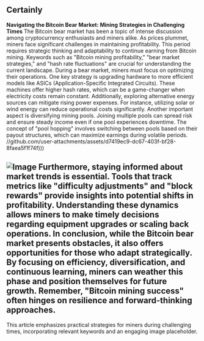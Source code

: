 Certainly
---
**Navigating the Bitcoin Bear Market: Mining Strategies in Challenging Times**
The Bitcoin bear market has been a topic of intense discussion among cryptocurrency enthusiasts and miners alike. As prices plummet, miners face significant challenges in maintaining profitability. This period requires strategic thinking and adaptability to continue earning from Bitcoin mining. Keywords such as "Bitcoin mining profitability," "bear market strategies," and "hash rate fluctuations" are crucial for understanding the current landscape.
During a bear market, miners must focus on optimizing their operations. One key strategy is upgrading hardware to more efficient models like ASICs (Application-Specific Integrated Circuits). These machines offer higher hash rates, which can be a game-changer when electricity costs remain constant. Additionally, exploring alternative energy sources can mitigate rising power expenses. For instance, utilizing solar or wind energy can reduce operational costs significantly.
Another important aspect is diversifying mining pools. Joining multiple pools can spread risk and ensure steady income even if one pool experiences downtime. The concept of "pool hopping" involves switching between pools based on their payout structures, which can maximize earnings during volatile periods.
 //github.com/user-attachments/assets/d7419ec9-dc67-403f-bf28-8faea5f1f74f)))

![Image](https://github.com/user-attachments/assets/d7419ec9-dc67-403f-bf28-8faea5f1f74f)
Furthermore, staying informed about market trends is essential. Tools that track metrics like "difficulty adjustments" and "block rewards" provide insights into potential shifts in profitability. Understanding these dynamics allows miners to make timely decisions regarding equipment upgrades or scaling back operations.
In conclusion, while the Bitcoin bear market presents obstacles, it also offers opportunities for those who adapt strategically. By focusing on efficiency, diversification, and continuous learning, miners can weather this phase and position themselves for future growth. Remember, "Bitcoin mining success" often hinges on resilience and forward-thinking approaches.
--- 
This article emphasizes practical strategies for miners during challenging times, incorporating relevant keywords and an engaging image placeholder.
